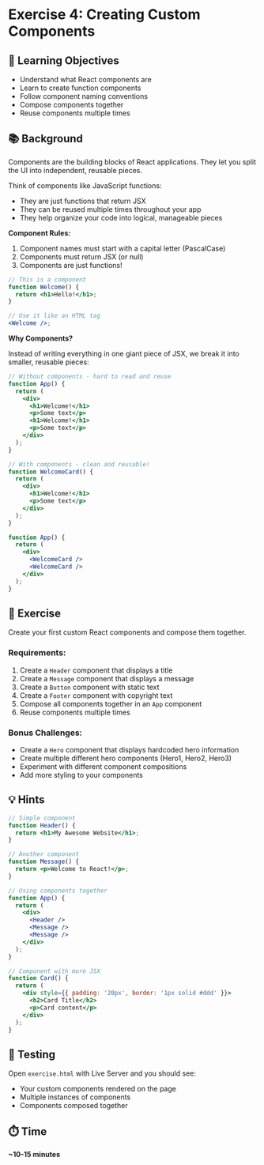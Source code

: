 # Exercise 4: Creating Custom Components

## 📝 Learning Objectives

- Understand what React components are
- Learn to create function components
- Follow component naming conventions
- Compose components together
- Reuse components multiple times

## 📚 Background

Components are the building blocks of React applications. They let you split the UI into independent, reusable pieces.

Think of components like JavaScript functions:

- They are just functions that return JSX
- They can be reused multiple times throughout your app
- They help organize your code into logical, manageable pieces

**Component Rules:**

1. Component names must start with a capital letter (PascalCase)
2. Components must return JSX (or null)
3. Components are just functions!

```jsx
// This is a component
function Welcome() {
  return <h1>Hello!</h1>;
}

// Use it like an HTML tag
<Welcome />;
```

**Why Components?**

Instead of writing everything in one giant piece of JSX, we break it into smaller, reusable pieces:

```jsx
// Without components - hard to read and reuse
function App() {
  return (
    <div>
      <h1>Welcome!</h1>
      <p>Some text</p>
      <h1>Welcome!</h1>
      <p>Some text</p>
    </div>
  );
}

// With components - clean and reusable!
function WelcomeCard() {
  return (
    <div>
      <h1>Welcome!</h1>
      <p>Some text</p>
    </div>
  );
}

function App() {
  return (
    <div>
      <WelcomeCard />
      <WelcomeCard />
    </div>
  );
}
```

## 🎯 Exercise

Create your first custom React components and compose them together.

### Requirements:

1. Create a `Header` component that displays a title
2. Create a `Message` component that displays a message
3. Create a `Button` component with static text
4. Create a `Footer` component with copyright text
5. Compose all components together in an `App` component
6. Reuse components multiple times

### Bonus Challenges:

- Create a `Hero` component that displays hardcoded hero information
- Create multiple different hero components (Hero1, Hero2, Hero3)
- Experiment with different component compositions
- Add more styling to your components

## 💡 Hints

```jsx
// Simple component
function Header() {
  return <h1>My Awesome Website</h1>;
}

// Another component
function Message() {
  return <p>Welcome to React!</p>;
}

// Using components together
function App() {
  return (
    <div>
      <Header />
      <Message />
      <Message />
    </div>
  );
}

// Component with more JSX
function Card() {
  return (
    <div style={{ padding: '20px', border: '1px solid #ddd' }}>
      <h2>Card Title</h2>
      <p>Card content</p>
    </div>
  );
}
```

## 🧪 Testing

Open `exercise.html` with Live Server and you should see:

- Your custom components rendered on the page
- Multiple instances of components
- Components composed together

## ⏱️ Time

**~10-15 minutes**
